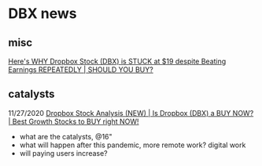 # DBX news


## misc
[Here's WHY Dropbox Stock (DBX) is STUCK at $19 despite Beating Earnings REPEATEDLY | SHOULD YOU BUY?](https://www.youtube.com/watch?v=AWw3CvVjX0k)


## catalysts
11/27/2020
[Dropbox Stock Analysis (NEW) | Is Dropbox (DBX) a BUY NOW? | Best Growth Stocks to BUY right NOW!](https://www.youtube.com/watch?v=cuE5JfUq2OE)
- what are the catalysts, @16"
- what will happen after this pandemic, more remote work? digital work
- will paying users increase?
